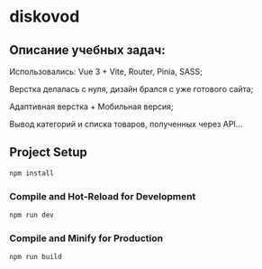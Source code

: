 # diskovod

## Описание учебных задач:

Использовались: Vue 3 + Vite, Router, Pinia, SASS;

Верстка делалась с нуля, дизайн брался с уже готового сайта;

Адаптивная верстка + Мобильная версия;

Вывод категорий и списка товаров, полученных через API…



## Project Setup

```sh
npm install
```

### Compile and Hot-Reload for Development

```sh
npm run dev
```

### Compile and Minify for Production

```sh
npm run build
```
